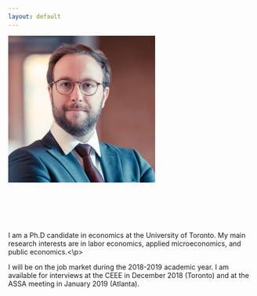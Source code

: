 ```yaml
---
layout: default
---
```


![picture](images/MarcAntoineSchmidt_sq_300.jpg "Marc-Antoine Schmidt")

<br/><br/><br/><br/>

<p class="clea-mobile">I am a Ph.D candidate in economics at the University of Toronto. 
My main research interests are in labor economics, applied microeconomics, and public economics.<\p>

I will be on the job market during the 2018-2019 academic year. I am available for interviews at the CEEE in December 2018 (Toronto) and at the ASSA meeting in January 2019 (Atlanta).
